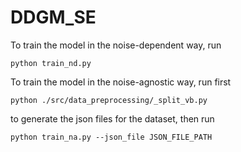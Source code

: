 # DDGM_SE

To train the model in the noise-dependent way, run

`python train_nd.py`

To train the model in the noise-agnostic way, run first

`python ./src/data_preprocessing/_split_vb.py`

to generate the json files for the dataset, then run

`python train_na.py --json_file JSON_FILE_PATH`

